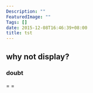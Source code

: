 ```yaml
---
Description: ""
FeaturedImage: ""
Tags: []
date: 2015-12-08T16:46:39+08:00
title: tst
---
```

## why not display?
### doubt
= =
